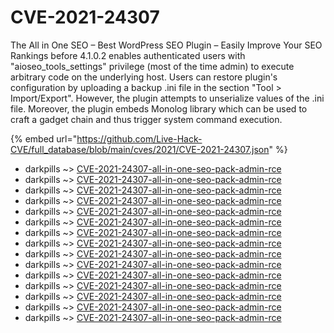# CVE-2021-24307

The All in One SEO – Best WordPress SEO Plugin – Easily Improve Your SEO Rankings before 4.1.0.2 enables authenticated users with "aioseo_tools_settings" privilege (most of the time admin) to execute arbitrary code on the underlying host. Users can restore plugin's configuration by uploading a backup .ini file in the section "Tool > Import/Export". However, the plugin attempts to unserialize values of the .ini file. Moreover, the plugin embeds Monolog library which can be used to craft a gadget chain and thus trigger system command execution.

{% embed url="https://github.com/Live-Hack-CVE/full_database/blob/main/cves/2021/CVE-2021-24307.json" %}


* darkpills ~> [CVE-2021-24307-all-in-one-seo-pack-admin-rce](https://www.alice-snow.ru/2021/database/cve-2021-24307/cve-2021-24307-all-in-one-seo-pack-admin-rce-darkpills)
* darkpills ~> [CVE-2021-24307-all-in-one-seo-pack-admin-rce](https://www.alice-snow.ru/2021/database/cve-2021-24307/cve-2021-24307-all-in-one-seo-pack-admin-rce-darkpills)
* darkpills ~> [CVE-2021-24307-all-in-one-seo-pack-admin-rce](https://www.alice-snow.ru/2021/database/cve-2021-24307/cve-2021-24307-all-in-one-seo-pack-admin-rce-darkpills)
* darkpills ~> [CVE-2021-24307-all-in-one-seo-pack-admin-rce](https://www.alice-snow.ru/2021/database/cve-2021-24307/cve-2021-24307-all-in-one-seo-pack-admin-rce-darkpills)
* darkpills ~> [CVE-2021-24307-all-in-one-seo-pack-admin-rce](https://www.alice-snow.ru/2021/database/cve-2021-24307/cve-2021-24307-all-in-one-seo-pack-admin-rce-darkpills)
* darkpills ~> [CVE-2021-24307-all-in-one-seo-pack-admin-rce](https://www.alice-snow.ru/2021/database/cve-2021-24307/cve-2021-24307-all-in-one-seo-pack-admin-rce-darkpills)
* darkpills ~> [CVE-2021-24307-all-in-one-seo-pack-admin-rce](https://www.alice-snow.ru/2021/database/cve-2021-24307/cve-2021-24307-all-in-one-seo-pack-admin-rce-darkpills)
* darkpills ~> [CVE-2021-24307-all-in-one-seo-pack-admin-rce](https://www.alice-snow.ru/2021/database/cve-2021-24307/cve-2021-24307-all-in-one-seo-pack-admin-rce-darkpills)
* darkpills ~> [CVE-2021-24307-all-in-one-seo-pack-admin-rce](https://www.alice-snow.ru/2021/database/cve-2021-24307/cve-2021-24307-all-in-one-seo-pack-admin-rce-darkpills)
* darkpills ~> [CVE-2021-24307-all-in-one-seo-pack-admin-rce](https://www.alice-snow.ru/2021/database/cve-2021-24307/cve-2021-24307-all-in-one-seo-pack-admin-rce-darkpills)
* darkpills ~> [CVE-2021-24307-all-in-one-seo-pack-admin-rce](https://www.alice-snow.ru/2021/database/cve-2021-24307/cve-2021-24307-all-in-one-seo-pack-admin-rce-darkpills)
* darkpills ~> [CVE-2021-24307-all-in-one-seo-pack-admin-rce](https://www.alice-snow.ru/2021/database/cve-2021-24307/cve-2021-24307-all-in-one-seo-pack-admin-rce-darkpills)
* darkpills ~> [CVE-2021-24307-all-in-one-seo-pack-admin-rce](https://www.alice-snow.ru/2021/database/cve-2021-24307/cve-2021-24307-all-in-one-seo-pack-admin-rce-darkpills)
* darkpills ~> [CVE-2021-24307-all-in-one-seo-pack-admin-rce](https://www.alice-snow.ru/2021/database/cve-2021-24307/cve-2021-24307-all-in-one-seo-pack-admin-rce-darkpills)
* darkpills ~> [CVE-2021-24307-all-in-one-seo-pack-admin-rce](https://www.alice-snow.ru/2021/database/cve-2021-24307/cve-2021-24307-all-in-one-seo-pack-admin-rce-darkpills)